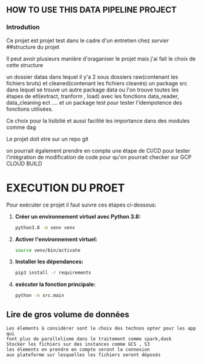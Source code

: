 ## HOW TO USE THIS DATA PIPELINE PROJECT


### Introdution

Ce projet est projet test dans le cadre d'un entretien chez *servier*
##structure du projet

Il peut avoir plusieurs manière d'oraganiser le projet mais j'ai fait le choix de cette structure

un dossier datas dans lequel il y'a 2 sous dossiers raw(contenant les fichiers bruts) et cleaned(contenant les fichiers cleanés)
un package src dans lequel se trouve un autre package data ou l'on trouve toutes les étapes
de etl(extract, tranform , load) avec les fonctions data_reader, data_cleaning ect ....
et un package test pour tester l'idempotence des fonctions utilisées.

Ce choix pour la lisibilié et aussi facilité les importance dans des modules comme dag

Le projet doit etre sur un repo git 

on pourrait également prendre en compte une étape de CI/CD pour tester l'intégration
de modification de code pour qu'on pourrait checker sur GCP CLOUD BUILD

# EXECUTION DU PROET

Pour exécuter ce  projet il faut suivre ces étapes ci-dessous:

1. **Créer un environnement virtuel avec  Python 3.8:**
   ```bash
   python3.8 -m venv venv
   ```

2. **Activer l'environnement virtuel:**
   ```bash
   source venv/bin/activate
   ```

3. **Installer les dépendances:**
   ```bash
   pip3 install -r requirements
   
4. **exécuter la fonction principale:**
   ```bash
   python -m src.main
   

## Lire de gros volume de données

```
Les élements à considérer sont le choix des technos opter pour les app qui 
font plus de parallelisme dans le traitement comme spark,dask
Stocker les fichiers sur des instances comme GCS , S3 
les élements en prendre en compte seront la connexion 
aux plateforme sur lesquelles les fichiers seront déposés 
```
